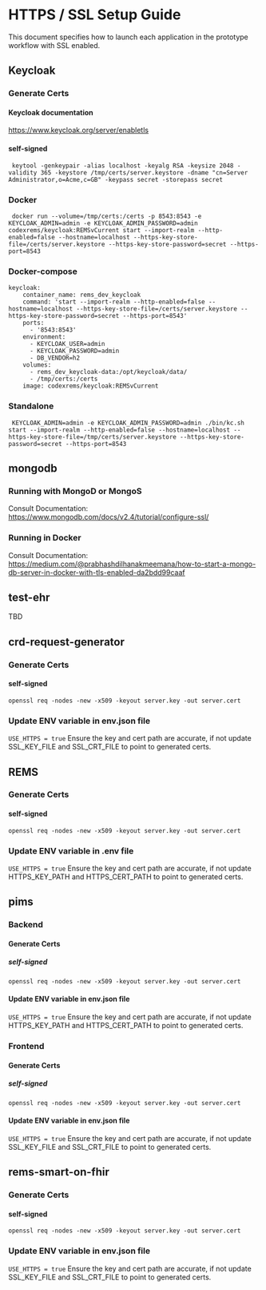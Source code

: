 # HTTPS / SSL Setup Guide
This document specifies how to launch each application in the prototype workflow with SSL enabled.

## Keycloak

### Generate Certs
#### Keycloak documentation
https://www.keycloak.org/server/enabletls

#### self-signed
`
keytool -genkeypair -alias localhost -keyalg RSA -keysize 2048 -validity 365 -keystore /tmp/certs/server.keystore -dname "cn=Server Administrator,o=Acme,c=GB" -keypass secret -storepass secret`

### Docker
`
docker run --volume=/tmp/certs:/certs -p 8543:8543 -e KEYCLOAK_ADMIN=admin -e KEYCLOAK_ADMIN_PASSWORD=admin codexrems/keycloak:REMSvCurrent start --import-realm --http-enabled=false --hostname=localhost --https-key-store-file=/certs/server.keystore --https-key-store-password=secret --https-port=8543`

### Docker-compose
```
keycloak:
    container_name: rems_dev_keycloak
    command: 'start --import-realm --http-enabled=false --hostname=localhost --https-key-store-file=/certs/server.keystore --https-key-store-password=secret --https-port=8543'
    ports:
      - '8543:8543'
    environment:
      - KEYCLOAK_USER=admin
      - KEYCLOAK_PASSWORD=admin
      - DB_VENDOR=h2
    volumes:
      - rems_dev_keycloak-data:/opt/keycloak/data/
      - /tmp/certs:/certs
    image: codexrems/keycloak:REMSvCurrent
```

### Standalone
`
KEYCLOAK_ADMIN=admin -e KEYCLOAK_ADMIN_PASSWORD=admin ./bin/kc.sh start --import-realm --http-enabled=false --hostname=localhost --https-key-store-file=/tmp/certs/server.keystore --https-key-store-password=secret --https-port=8543`

## mongodb
### Running with MongoD or MongoS
Consult Documentation: https://www.mongodb.com/docs/v2.4/tutorial/configure-ssl/

### Running in Docker
Consult Documentation: https://medium.com/@prabhashdilhanakmeemana/how-to-start-a-mongo-db-server-in-docker-with-tls-enabled-da2bdd99caaf

## test-ehr
TBD

## crd-request-generator

### Generate Certs
#### self-signed

`openssl req -nodes -new -x509 -keyout server.key -out server.cert`

### Update ENV variable in env.json file
`USE_HTTPS = true`
Ensure the key and cert path are accurate, if not update SSL_KEY_FILE and SSL_CRT_FILE to point to generated certs.

## REMS

### Generate Certs
#### self-signed

`openssl req -nodes -new -x509 -keyout server.key -out server.cert`

### Update ENV variable in .env file
`USE_HTTPS = true`
Ensure the key and cert path are accurate, if not update HTTPS_KEY_PATH and HTTPS_CERT_PATH to point to generated certs. 

## pims
### Backend
#### Generate Certs
##### self-signed

`openssl req -nodes -new -x509 -keyout server.key -out server.cert`

#### Update ENV variable in env.json file
`USE_HTTPS = true`
Ensure the key and cert path are accurate, if not update HTTPS_KEY_PATH and HTTPS_CERT_PATH to point to generated certs. 

### Frontend
#### Generate Certs
##### self-signed

`openssl req -nodes -new -x509 -keyout server.key -out server.cert`

#### Update ENV variable in env.json file
`USE_HTTPS = true`
Ensure the key and cert path are accurate, if not update SSL_KEY_FILE and SSL_CRT_FILE to point to generated certs. 

## rems-smart-on-fhir
### Generate Certs
#### self-signed

`openssl req -nodes -new -x509 -keyout server.key -out server.cert`

### Update ENV variable in env.json file
`USE_HTTPS = true`
Ensure the key and cert path are accurate, if not update SSL_KEY_FILE and SSL_CRT_FILE to point to generated certs.